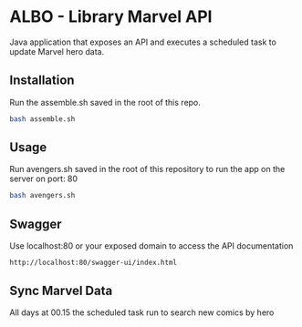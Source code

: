 # ALBO - Library Marvel API

Java application that exposes an API and executes a scheduled task to update Marvel hero data.

## Installation

Run the assemble.sh saved in the root of this repo.

```bash
bash assemble.sh
```

## Usage

Run avengers.sh saved in the root of this repository to run the app on the server on port: 80

```bash
bash avengers.sh
```

## Swagger

Use localhost:80 or your exposed domain to access the API documentation

```
http://localhost:80/swagger-ui/index.html
```

## Sync Marvel Data

All days at 00.15 the scheduled task run to search new comics by hero
